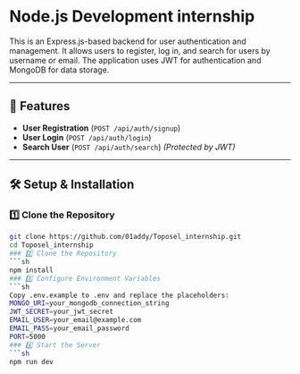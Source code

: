 # Node.js Development internship

This is an Express.js-based backend for user authentication and management. It allows users to register, log in, and search for users by username or email. The application uses JWT for authentication and MongoDB for data storage.

---

## 📌 Features
- **User Registration** (`POST /api/auth/signup`)  
- **User Login** (`POST /api/auth/login`)  
- **Search User** (`POST /api/auth/search`) *(Protected by JWT)*  

---

## 🛠️ Setup & Installation

### 1️⃣ Clone the Repository
```sh
git clone https://github.com/01addy/Toposel_internship.git
cd Toposel_internship
### 2️⃣ Clone the Repository
```sh
npm install
### 3️⃣ Configure Environment Variables
```sh
Copy .env.example to .env and replace the placeholders:
MONGO_URI=your_mongodb_connection_string
JWT_SECRET=your_jwt_secret
EMAIL_USER=your_email@example.com
EMAIL_PASS=your_email_password
PORT=5000
### 4️⃣ Start the Server
```sh
npm run dev

